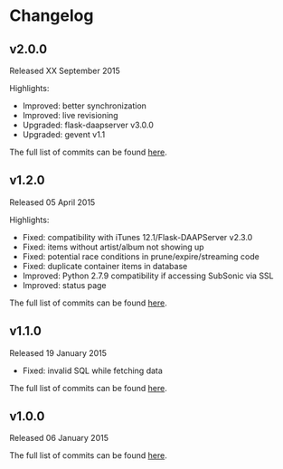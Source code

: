 # Changelog

## v2.0.0
Released XX September 2015

Highlights:
* Improved: better synchronization
* Improved: live revisioning
* Upgraded: flask-daapserver v3.0.0
* Upgraded: gevent v1.1

The full list of commits can be found [here](https://github.com/basilfx/SubDaap/compare/v1.2.0...v2.0.0).

## v1.2.0
Released 05 April 2015

Highlights:
* Fixed: compatibility with iTunes 12.1/Flask-DAAPServer v2.3.0
* Fixed: items without artist/album not showing up
* Fixed: potential race conditions in prune/expire/streaming code
* Fixed: duplicate container items in database
* Improved: Python 2.7.9 compatibility if accessing SubSonic via SSL
* Improved: status page

The full list of commits can be found [here](https://github.com/basilfx/SubDaap/compare/v1.1.0...v1.2.0).

## v1.1.0
Released 19 January 2015

* Fixed: invalid SQL while fetching data

The full list of commits can be found [here](https://github.com/basilfx/SubDaap/compare/v1.0.0...v1.1.0).

## v1.0.0
Released 06 January 2015

The full list of commits can be found [here](https://github.com/basilfx/SubDaap/compare/69dad8031f0b80675b4e37fabea3b2b0dc878278...v1.0.0).

